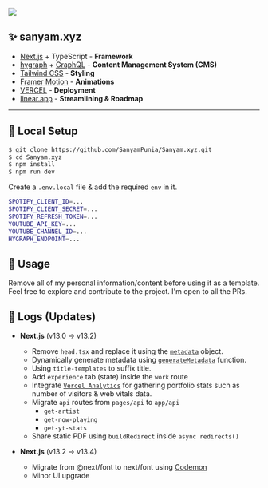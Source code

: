 <a href="https://www.sanyam.xyz/"><img src="https://img.shields.io/badge/website-000000?style=for-the-badge&logo=About.me&logoColor=white" /></a>

## ✨ sanyam.xyz

- [Next.js](https://nextjs.org/) + TypeScript - **Framework**
- [hygraph](https://hygraph.com/) + [GraphQL](https://graphql.org/) - **Content Management System (CMS)**
- [Tailwind CSS](https://tailwindcss.com/) - **Styling**
- [Framer Motion](https://www.framer.com/motion/) - **Animations**
- [VERCEL](https://vercel.com/) - **Deployment**
- [linear.app](https://linear.app/) - **Streamlining & Roadmap**

<hr />

## 🔬 Local Setup

```bash
$ git clone https://github.com/SanyamPunia/Sanyam.xyz.git
$ cd Sanyam.xyz
$ npm install
$ npm run dev
```

Create a `.env.local` file & add the required `env` in it.

```bash
SPOTIFY_CLIENT_ID=...
SPOTIFY_CLIENT_SECRET=...
SPOTIFY_REFRESH_TOKEN=...
YOUTUBE_API_KEY=...
YOUTUBE_CHANNEL_ID=...
HYGRAPH_ENDPOINT=...
```

## 📃 Usage

Remove all of my personal information/content before using it as a template. Feel free to explore and contribute to the project. I'm open to all the PRs.

## 📜 Logs (Updates)

- **Next.js** (v13.0 → v13.2)

  - Remove `head.tsx` and replace it using the [`metadata`](https://nextjs.org/blog/next-13-2#built-in-seo-support-with-new-metadata-api) object.
  - Dynamically generate metadata using [`generateMetadata`](https://beta.nextjs.org/docs/api-reference/metadata#generatemetadata) function.
  - Using `title-templates` to suffix title.
  - Add `experience` tab (state) inside the `work` route
  - Integrate [`Vercel Analytics`](https://vercel.com/docs/concepts/analytics) for gathering portfolio stats such as number of visitors & web vitals data.
  - Migrate `api` routes from `pages/api` to `app/api`
    * `get-artist`
    * `get-now-playing`
    * `get-yt-stats`
  - Share static PDF using `buildRedirect` inside `async redirects()`

- **Next.js** (v13.2 → v13.4)

  - Migrate from @next/font to next/font using [Codemon](https://nextjs.org/docs/pages/building-your-application/upgrading/codemods#132)
  - Minor UI upgrade
